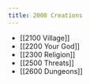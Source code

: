 ```yaml
---
title: 2000 Creations
---
```

- [[2100 Village]]
- [[2200 Your God]]
- [[2300 Religion]]
- [[2500 Threats]]
- [[2600 Dungeons]]